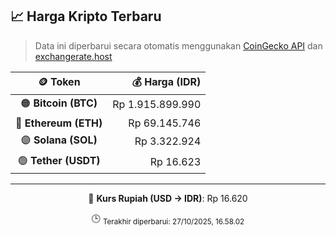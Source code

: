 

<!-- HARGA_KRIPTO -->
## 📈 Harga Kripto Terbaru

> Data ini diperbarui secara otomatis menggunakan [CoinGecko API](https://www.coingecko.com/) dan [exchangerate.host](https://exchangerate.host/)

<div align="center">

| 🪙 Token | 💰 Harga (IDR) |
|:------:|---------------:|
| 🟠 **Bitcoin (BTC)**   | Rp 1.915.899.990 |
| 🔵 **Ethereum (ETH)**  | Rp 69.145.746 |
| 🟣 **Solana (SOL)**    | Rp 3.322.924 |
| 🟢 **Tether (USDT)**   | Rp 16.623 |

---

💱 **Kurs Rupiah (USD → IDR)**: Rp 16.620

🕒 <sub>Terakhir diperbarui: 27/10/2025, 16.58.02</sub>

</div>
<!-- /HARGA_KRIPTO -->